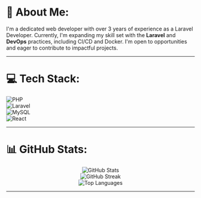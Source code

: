 # 💫 About Me:
I'm a dedicated web developer with over 3 years of experience as a Laravel Developer. Currently, I'm expanding my skill set with the **Laravel** and **DevOps** practices, including CI/CD and Docker. I'm open to opportunities and eager to contribute to impactful projects.

---

# 💻 Tech Stack:
![PHP](https://img.shields.io/badge/PHP-%23778C1F.svg?style=for-the-badge&logo=php&logoColor=white)  
![Laravel](https://img.shields.io/badge/Laravel-%23FF2D20.svg?style=for-the-badge&logo=laravel&logoColor=white)  
![MySQL](https://img.shields.io/badge/MySQL-%2300f.svg?style=for-the-badge&logo=mysql&logoColor=white)  
![React](https://img.shields.io/badge/React-%2320232a.svg?style=for-the-badge&logo=react&logoColor=%2361DAFB)  



---

# 📊 GitHub Stats:
<div align="center">
  <img src="https://github-readme-stats.vercel.app/api?username=kamran-code&theme=dark&hide_border=false&include_all_commits=false&count_private=false" alt="GitHub Stats"/>
  <br/>
  <img src="https://github-readme-streak-stats.herokuapp.com/?user=kamran-code&theme=dark&hide_border=false" alt="GitHub Streak"/>
  <br/>
    <img src="https://github-readme-stats.vercel.app/api/top-langs/?username=kamran-code&theme=dark&hide_border=false&include_all_commits=false&count_private=false&layout=compact" alt="Top Languages"/>
</div>

---


